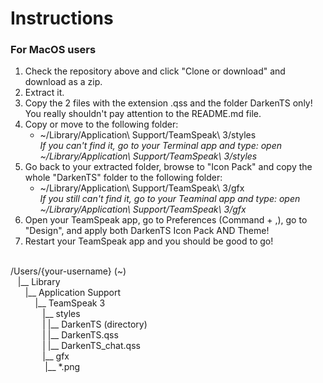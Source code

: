 # Instructions

### For MacOS users
1. Check the repository above and click "Clone or download" and download as a zip\.
2. Extract it\.
3. Copy the 2 files with the extension \.qss and the folder DarkenTS only\! You really shouldn't pay attention to the README\.md file\.
4. Copy or move to the following folder:
	* ~/Library/Application\\ Support/TeamSpeak\\ 3/styles<br />
   *If you can't find it, go to your Terminal app and type: open ~/Library/Application\\ Support/TeamSpeak\\ 3/styles*
5. Go back to your extracted folder, browse to "Icon Pack" and copy the whole "DarkenTS" folder to the following folder:
	* ~/Library/Application\\ Support/TeamSpeak\\ 3/gfx<br />
   *If you still can't find it, go to your Teaminal app and type: open ~/Library/Application\\ Support/TeamSpeak\\ 3/gfx*
6. Open your TeamSpeak app, go to Preferences \(Command \+ ,\), go to "Design", and apply both DarkenTS Icon Pack AND Theme\!
7. Restart your TeamSpeak app and you should be good to go\!
<br />
/Users/{your-username} (~)<br />
&nbsp;&nbsp;&nbsp;|__ Library<br />
&nbsp;&nbsp;&nbsp;&nbsp;&nbsp;&nbsp;|__ Application Support<br />
&nbsp;&nbsp;&nbsp;&nbsp;&nbsp;&nbsp;&nbsp;&nbsp;&nbsp;&nbsp;|__ TeamSpeak 3<br />
&nbsp;&nbsp;&nbsp;&nbsp;&nbsp;&nbsp;&nbsp;&nbsp;&nbsp;&nbsp;&nbsp;&nbsp;&nbsp;|__ styles<br />
&nbsp;&nbsp;&nbsp;&nbsp;&nbsp;&nbsp;&nbsp;&nbsp;&nbsp;&nbsp;&nbsp;&nbsp;&nbsp;|      |__ DarkenTS (directory)<br />
&nbsp;&nbsp;&nbsp;&nbsp;&nbsp;&nbsp;&nbsp;&nbsp;&nbsp;&nbsp;&nbsp;&nbsp;&nbsp;|      |__ DarkenTS.qss<br />
&nbsp;&nbsp;&nbsp;&nbsp;&nbsp;&nbsp;&nbsp;&nbsp;&nbsp;&nbsp;&nbsp;&nbsp;&nbsp;|      |__ DarkenTS_chat.qss<br />
&nbsp;&nbsp;&nbsp;&nbsp;&nbsp;&nbsp;&nbsp;&nbsp;&nbsp;&nbsp;&nbsp;&nbsp;&nbsp;|__ gfx<br />
&nbsp;&nbsp;&nbsp;&nbsp;&nbsp;&nbsp;&nbsp;&nbsp;&nbsp;&nbsp;&nbsp;&nbsp;&nbsp;&nbsp;|__ *.png<br />
